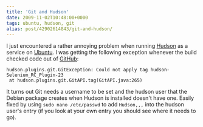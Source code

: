 ```yaml
---
title: 'Git and Hudson'
date: 2009-11-02T10:48:00+0000
tags: ubuntu, hudson, git
alias: post/42902614843/git-and-hudson/
---
```


I just encountered a rather annoying problem when running [Hudson][1] as a service on [Ubuntu][2]. I was getting the following exception whenever the build checked code out of [GitHub][3]:

    hudson.plugins.git.GitException: Could not apply tag hudson-Selenium_RC_Plugin-23
     at hudson.plugins.git.GitAPI.tag(GitAPI.java:265)

It turns out Git needs a username to be set and the hudson user that the Debian package creates when Hudson is installed doesn't have one. Easily fixed by using `sudo nano /etc/passwd` to add `Hudson,,,` into the hudson user's entry (if you look at your own entry you should see where it needs to go).

[1]: http://hudson-ci.org/
[2]: http://ubuntu.com/
[3]: http://github.com/

